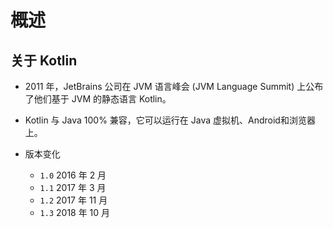 # 概述
## 关于 Kotlin
+ 2011 年，JetBrains 公司在 JVM 语言峰会 (JVM Language Summit) 上公布了他们基于 JVM 的静态语言 Kotlin。  

+ Kotlin 与 Java 100% 兼容，它可以运行在 Java 虚拟机、Android和浏览器上。

+ 版本变化
  + `1.0` 2016 年 2 月  
  + `1.1` 2017 年 3 月
  + `1.2` 2017 年 11 月
  + `1.3` 2018 年 10 月
  